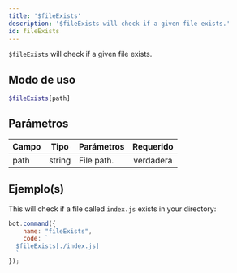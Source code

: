 ```yaml
---
title: '$fileExists'
description: '$fileExists will check if a given file exists.'
id: fileExists
---
```


`$fileExists` will check if a given file exists.

## Modo de uso

```php
$fileExists[path]
```

## Parámetros

| Campo | Tipo   | Parámetros | Requerido |
| ----- | ------ | ---------- |:---------:|
| path  | string | File path. | verdadera |

## Ejemplo(s)

This will check if a file called `index.js` exists in your directory:

```javascript
bot.command({
    name: "fileExists",
    code: `
  $fileExists[./index.js]
  `
});
```